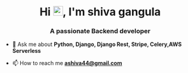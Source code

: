 <h1 align="center">Hi <img src="https://media.giphy.com/media/hvRJCLFzcasrR4ia7z/giphy.gif" width="25px">, I'm shiva gangula</h1>
<h3 align="center">A passionate Backend developer</h3>

- 💬 Ask me about **Python, Django, Django Rest, Stripe, Celery,AWS Serverless**

- 📫 How to reach me **ashiva44@gmail.com**


